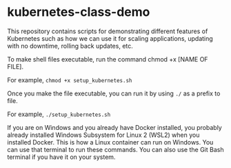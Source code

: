 # kubernetes-class-demo
This repository contains scripts for demonstrating different features of Kubernetes such as how we can use it for scaling applications, updating with no downtime, rolling back updates, etc.

To make shell files executable, run the command chmod +x [NAME OF FILE]. 

For example, `chmod +x setup_kubernetes.sh`

Once you make the file executable, you can run it by using `./` as a prefix to file.

For example, `./setup_kubernetes.sh`

If you are on Windows and you already have Docker installed, you probably already installed Windows Subsystem for Linux 2 (WSL2) when you installed Docker. This is how a Linux container can run on Windows. You can use that terminal to run these commands. You can also use the Git Bash terminal if you have it on your system.

